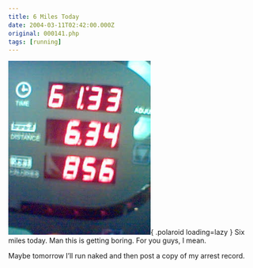 ```yaml
---
title: 6 Miles Today
date: 2004-03-11T02:42:00.000Z
original: 000141.php
tags: [running]
---
```


![img](./6milerun.jpg){ .polaroid loading=lazy }
Six miles today. Man this is getting boring. For you guys, I mean.

Maybe tomorrow I’ll run naked and then post a copy of my arrest record.
